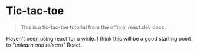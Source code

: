 # Tic-tac-toe

> This is a tic-tac-toe tutorial from the official react.dev docs.

Haven't been using react for a while. I think this will be a good starting point to <i>"unlearn and relearn"</i> React.
